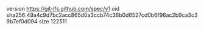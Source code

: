 version https://git-lfs.github.com/spec/v1
oid sha256:49a4c9d7bc2acc865d0a3ccb74c36b0d6527cd0b6f96ac2b9ca3c39b7ef0d094
size 122511
